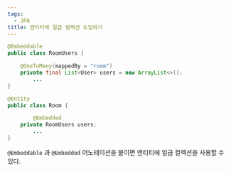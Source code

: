 ```yaml
---
tags:
  - JPA
title: 엔티티에 일급 컬렉션 도입하기
---
```


```java
@Embeddable
public class RoomUsers {

    @OneToMany(mappedBy = "room")
    private final List<User> users = new ArrayList<>();
		...
}
```

```java
@Entity
public class Room {

		@Embedded
    private RoomUsers users;
		...
}
```

`@Embeddable` 과 `@Embedded` 어노테이션을 붙이면 엔티티에 일급 컬렉션을 사용할 수 있다.
